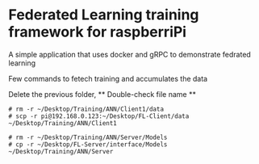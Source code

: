 # Federated Learning training framework for raspberriPi
A simple application that uses docker and gRPC to demonstrate fedrated learning


Few commands to fetech training and accumulates the data

Delete the previous folder, ** Double-check file name **

```
# rm -r ~/Desktop/Training/ANN/Client1/data
# scp -r pi@192.168.0.123:~/Desktop/FL-Client/data ~/Desktop/Training/ANN/Client1

# rm -r ~/Desktop/Training/ANN/Server/Models
# cp -r ~/Desktop/FL-Server/interface/Models ~/Desktop/Training/ANN/Server
```

